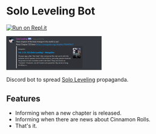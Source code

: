 # Solo Leveling Bot

[![Run on Repl.it](https://repl.it/badge/github/Kadantte/Solo-leveling-bot)](https://repl.it/github/Kadantte/Solo-leveling-bot)

<img src="res/solo-leveling.png" width="50%" alt="The 6th Roll preview">

Discord bot to spread [Solo Leveling](https://myanimelist.net/manga/121496/Solo_Leveling) propaganda.

## Features
- Informing when a new chapter is released.
- Informing when there are news about Cinnamon Rolls.
- That's it.